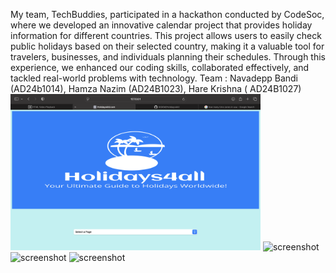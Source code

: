 My team, TechBuddies, participated in a hackathon conducted by CodeSoc, where we developed an innovative calendar project that provides holiday information for different countries. This project allows users to easily check public holidays based on their selected country, making it a valuable tool for travelers, businesses, and individuals planning their schedules. Through this experience, we enhanced our coding skills, collaborated effectively, and tackled real-world problems with technology.
Team : Navadepp Bandi (AD24b1014), Hamza Nazim (AD24B1023), Hare Krishna ( AD24B1027)
<img src="Screenshot 2025-02-02 at 20.46.30.png" alt="screenshot" width="400">
<img src="HappyHolidays.com/Screenshot 2025-02-02 at 20.46.37.png" alt="screenshot" width="400">
<img src="HappyHolidays.com/Screenshot 2025-02-02 at 20.47.00.png" alt="screenshot" width="400">
<img src="HappyHolidays.com/Screenshot 2025-02-02 at 20.47.07.png" alt="screenshot" width="400">

